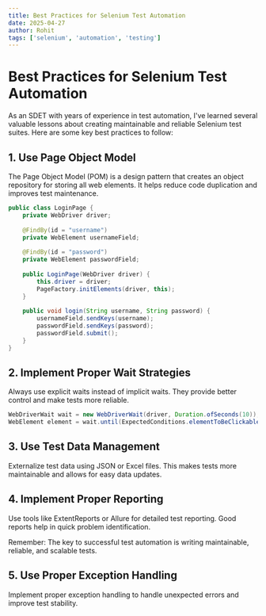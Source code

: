 ```yaml
---
title: Best Practices for Selenium Test Automation
date: 2025-04-27
author: Rohit
tags: ['selenium', 'automation', 'testing']
---
```


# Best Practices for Selenium Test Automation

As an SDET with years of experience in test automation, I've learned several valuable lessons about creating maintainable and reliable Selenium test suites. Here are some key best practices to follow:

## 1. Use Page Object Model

The Page Object Model (POM) is a design pattern that creates an object repository for storing all web elements. It helps reduce code duplication and improves test maintenance.

```java
public class LoginPage {
    private WebDriver driver;
    
    @FindBy(id = "username")
    private WebElement usernameField;
    
    @FindBy(id = "password")
    private WebElement passwordField;
    
    public LoginPage(WebDriver driver) {
        this.driver = driver;
        PageFactory.initElements(driver, this);
    }
    
    public void login(String username, String password) {
        usernameField.sendKeys(username);
        passwordField.sendKeys(password);
        passwordField.submit();
    }
}
```

## 2. Implement Proper Wait Strategies

Always use explicit waits instead of implicit waits. They provide better control and make tests more reliable.

```java
WebDriverWait wait = new WebDriverWait(driver, Duration.ofSeconds(10));
WebElement element = wait.until(ExpectedConditions.elementToBeClickable(By.id("submit")));
```

## 3. Use Test Data Management

Externalize test data using JSON or Excel files. This makes tests more maintainable and allows for easy data updates.

## 4. Implement Proper Reporting

Use tools like ExtentReports or Allure for detailed test reporting. Good reports help in quick problem identification.

Remember: The key to successful test automation is writing maintainable, reliable, and scalable tests.

## 5. Use Proper Exception Handling

Implement proper exception handling to handle unexpected errors and improve test stability.

